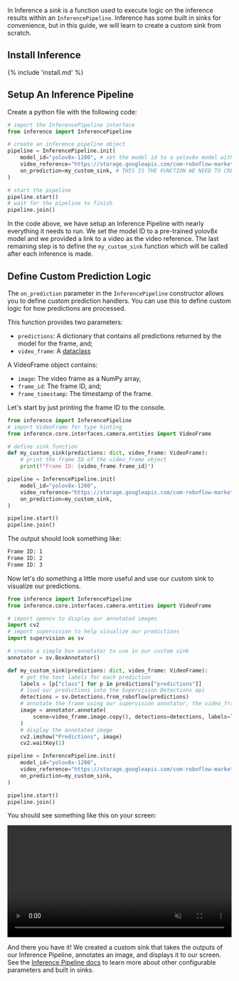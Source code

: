 In Inference a _sink_ is a function used to execute logic on the inference results within an `InferencePipeline`. Inference has some built in sinks for convenience, but in this guide, we will learn to create a custom sink from scratch.

## Install Inference

{% include 'install.md' %}

## Setup An Inference Pipeline

Create a python file with the following code:

```python
# import the InferencePipeline interface
from inference import InferencePipeline

# create an inference pipeline object
pipeline = InferencePipeline.init(
    model_id="yolov8x-1280", # set the model id to a yolov8x model with in put size 1280
    video_reference="https://storage.googleapis.com/com-roboflow-marketing/inference/people-walking.mp4", # set the video reference (source of video), it can be a link/path to a video file, an RTSP stream url, or an integer representing a device id (usually 0 for built in webcams)
    on_prediction=my_custom_sink, # THIS IS THE FUNCTION WE NEED TO CREATE
)

# start the pipeline
pipeline.start()
# wait for the pipeline to finish
pipeline.join()
```

In the code above, we have setup an Inference Pipeline with nearly everything it needs to run. We set the model ID to a pre-trained yolov8x model and we provided a link to a video as the video reference. The last remaining step is to define the `my_custom_sink` function which will be called after each inference is made.

## Define Custom Prediction Logic

The `on_prediction` parameter in the `InferencePipeline` constructor allows you to define custom prediction handlers. You can use this to define custom logic for how predictions are processed.

This function provides two parameters:

- `predictions`: A dictionary that contains all predictions returned by the model for the frame, and;
- `video_frame`: A [dataclass](../../docs/reference/inference/core/interfaces/camera/entities/#inference.core.interfaces.camera.entities.VideoFrame)

A VideoFrame object contains:

- `image`: The video frame as a NumPy array,
- `frame_id`: The frame ID, and;
- `frame_timestamp`: The timestamp of the frame.

Let's start by just printing the frame ID to the console.

```python
from inference import InferencePipeline
# import VideoFrame for type hinting
from inference.core.interfaces.camera.entities import VideoFrame

# define sink function
def my_custom_sink(predictions: dict, video_frame: VideoFrame):
    # print the frame ID of the video_frame object
    print(f"Frame ID: {video_frame.frame_id}")

pipeline = InferencePipeline.init(
    model_id="yolov8x-1280",
    video_reference="https://storage.googleapis.com/com-roboflow-marketing/inference/people-walking.mp4",
    on_prediction=my_custom_sink,
)

pipeline.start()
pipeline.join()
```

The output should look something like:

```bash
Frame ID: 1
Frame ID: 2
Frame ID: 3
```

Now let's do something a little more useful and use our custom sink to visualize our predictions.

```python
from inference import InferencePipeline
from inference.core.interfaces.camera.entities import VideoFrame

# import opencv to display our annotated images
import cv2
# import supervision to help visualize our predictions
import supervision as sv

# create a simple box annotator to use in our custom sink
annotator = sv.BoxAnnotator()

def my_custom_sink(predictions: dict, video_frame: VideoFrame):
    # get the text labels for each prediction
    labels = [p["class"] for p in predictions["predictions"]]
    # load our predictions into the Supervision Detections api
    detections = sv.Detections.from_roboflow(predictions)
    # annotate the frame using our supervision annotator, the video_frame, the predictions (as supervision Detections), and the prediction labels
    image = annotator.annotate(
        scene=video_frame.image.copy(), detections=detections, labels=labels
    )
    # display the annotated image
    cv2.imshow("Predictions", image)
    cv2.waitKey(1)

pipeline = InferencePipeline.init(
    model_id="yolov8x-1280",
    video_reference="https://storage.googleapis.com/com-roboflow-marketing/inference/people-walking.mp4",
    on_prediction=my_custom_sink,
)

pipeline.start()
pipeline.join()
```

You should see something like this on your screen:

<video width="100%" autoplay loop muted>
  <source src="https://storage.googleapis.com/com-roboflow-marketing/inference/people-walking-annotated.mp4" type="video/mp4">
</video>

And there you have it! We created a custom sink that takes the outputs of our Inference Pipeline, annotates an image, and displays it to our screen. See the [Inference Pipeline docs](/using_inference/inference_pipeline/) to learn more about other configurable parameters and built in sinks.
